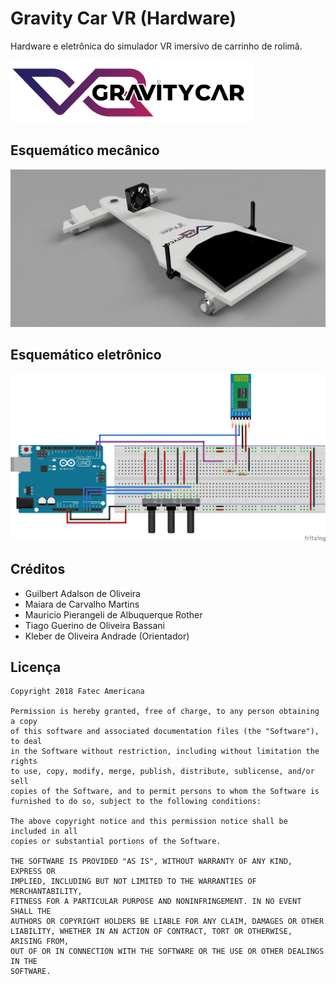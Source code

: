 # Gravity Car VR (Hardware)

Hardware e eletrônica do simulador VR imersivo de carrinho de rolimã.

<p align="left">
  <img src="https://github.com/kleberandrade/gravity-car-vr-hardware/blob/master/Screenshots/logotipo.PNG" height="100"/>
</p>


## Esquemático mecânico

<p align="center">
  <img src="https://github.com/kleberandrade/gravity-car-vr-hardware/blob/master/Screenshots/hardware.PNG" width="800"/>
</p>

## Esquemático eletrônico

<p align="center">
  <img src="https://github.com/kleberandrade/gravity-car-vr-hardware/blob/master/Screenshots/esquematico.png" width="800"/>
</p>

## Créditos
*   Guilbert Adalson de Oliveira
*   Maiara de Carvalho Martins
*   Mauricio Pierangeli de Albuquerque Rother
*   Tiago Guerino de Oliveira Bassani
*   Kleber de Oliveira Andrade (Orientador)

## Licença

    Copyright 2018 Fatec Americana
    
    Permission is hereby granted, free of charge, to any person obtaining a copy
    of this software and associated documentation files (the "Software"), to deal
    in the Software without restriction, including without limitation the rights
    to use, copy, modify, merge, publish, distribute, sublicense, and/or sell
    copies of the Software, and to permit persons to whom the Software is
    furnished to do so, subject to the following conditions:
    
    The above copyright notice and this permission notice shall be included in all
    copies or substantial portions of the Software.
    
    THE SOFTWARE IS PROVIDED "AS IS", WITHOUT WARRANTY OF ANY KIND, EXPRESS OR
    IMPLIED, INCLUDING BUT NOT LIMITED TO THE WARRANTIES OF MERCHANTABILITY,
    FITNESS FOR A PARTICULAR PURPOSE AND NONINFRINGEMENT. IN NO EVENT SHALL THE
    AUTHORS OR COPYRIGHT HOLDERS BE LIABLE FOR ANY CLAIM, DAMAGES OR OTHER
    LIABILITY, WHETHER IN AN ACTION OF CONTRACT, TORT OR OTHERWISE, ARISING FROM,
    OUT OF OR IN CONNECTION WITH THE SOFTWARE OR THE USE OR OTHER DEALINGS IN THE
    SOFTWARE.
